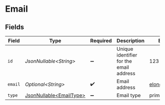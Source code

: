 # Email


## Fields

| Field                                                            | Type                                                             | Required                                                         | Description                                                      | Example                                                          |
| ---------------------------------------------------------------- | ---------------------------------------------------------------- | ---------------------------------------------------------------- | ---------------------------------------------------------------- | ---------------------------------------------------------------- |
| `id`                                                             | *JsonNullable\<String>*                                          | :heavy_minus_sign:                                               | Unique identifier for the email address                          | 123                                                              |
| `email`                                                          | *Optional\<String>*                                              | :heavy_check_mark:                                               | Email address                                                    | elon@musk.com                                                    |
| `type`                                                           | [JsonNullable\<EmailType>](../../models/components/EmailType.md) | :heavy_minus_sign:                                               | Email type                                                       | primary                                                          |